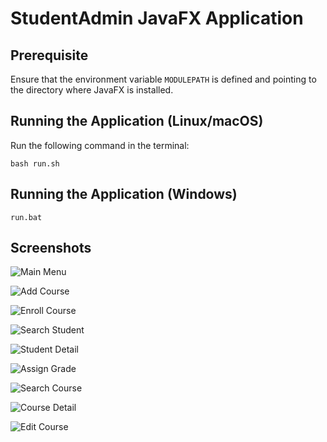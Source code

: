 # StudentAdmin JavaFX Application

## Prerequisite
Ensure that the environment variable `MODULEPATH` is defined and pointing to the directory where JavaFX is installed.

## Running the Application (Linux/macOS)
Run the following command in the terminal:
```
bash run.sh
```

## Running the Application (Windows)

```
run.bat
```

## Screenshots

![Main Menu](https://raw.githubusercontent.com/dontexit/student-mgmt/refs/heads/main/screenshots/menu.png)

![Add Course](https://raw.githubusercontent.com/dontexit/student-mgmt/refs/heads/main/screenshots/addCourse.png)

![Enroll Course](https://raw.githubusercontent.com/dontexit/student-mgmt/refs/heads/main/screenshots/enrollCourse.png)

![Search Student](https://raw.githubusercontent.com/dontexit/student-mgmt/refs/heads/main/screenshots/searchStudent.png)

![Student Detail](https://raw.githubusercontent.com/dontexit/student-mgmt/refs/heads/main/screenshots/studentDetail.png)

![Assign Grade](https://raw.githubusercontent.com/dontexit/student-mgmt/refs/heads/main/screenshots/assignGrade.png)


![Search Course](https://raw.githubusercontent.com/dontexit/student-mgmt/refs/heads/main/screenshots/searchCourse.png)

![Course Detail](https://raw.githubusercontent.com/dontexit/student-mgmt/refs/heads/main/screenshots/courseDetail.png)


![Edit Course](https://raw.githubusercontent.com/dontexit/student-mgmt/refs/heads/main/screenshots/courseEdit.png)

